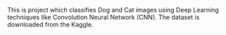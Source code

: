 This is project which classifies Dog and Cat images using Deep Learning techniques like Convolution Neural Network (CNN).
The dataset is downloaded from the Kaggle.
